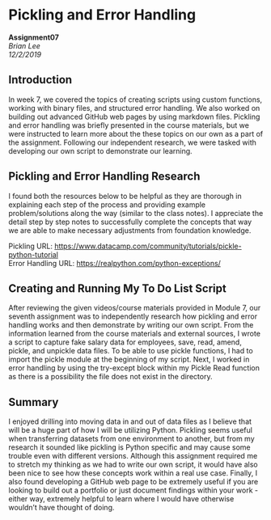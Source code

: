 # Pickling and Error Handling
**Assignment07**  
*Brian Lee*  
*12/2/2019*   

## Introduction
In week 7, we covered the topics of creating scripts using custom functions, working with binary files, and structured error handling. We also worked on building out advanced GitHub web pages by using markdown files. Pickling and error handling was briefly presented in the course materials, but we were instructed to learn more about the these topics on our own as a part of the assignment. Following our independent research, we were tasked with developing our own script to demonstrate our learning.

## Pickling and Error Handling Research
I found both the resources below to be helpful as they are thorough in explaining each step of the process and providing example problem/solutions along the way (similar to the class notes). I appreciate the detail step by step notes to successfully complete the concepts that way we are able to make necessary adjustments from foundation knowledge.

Pickling URL: https://www.datacamp.com/community/tutorials/pickle-python-tutorial  
Error Handling URL: https://realpython.com/python-exceptions/

## Creating and Running My To Do List Script
After reviewing the given videos/course materials provided in Module 7, our seventh assignment was to independently research how pickling and error handling works and then demonstrate by writing our own script. From the information learned from the course materials and external sources, I wrote a script to capture fake salary data for employees, save, read, amend, pickle, and unpickle data files. To be able to use pickle functions, I had to import the pickle module at the beginning of my script. Next, I worked in error handling by using the try-except block within my Pickle Read function as there is a possibility the file does not exist in the directory.

## Summary
I enjoyed drilling into moving data in and out of data files as I believe that will be a huge part of how I will be utilizing Python. Pickling seems useful when transferring datasets from one environment to another, but from my research it sounded like pickling is Python specific and may cause some trouble even with different versions. Although this assignment required me to stretch my thinking as we had to write our own script, it would have also been nice to see how these concepts work within a real use case. Finally, I also found developing a GitHub web page to be extremely useful if you are looking to build out a portfolio or just document findings within your work - either way, extremely helpful to learn where I would have otherwise wouldn’t have thought of doing.
